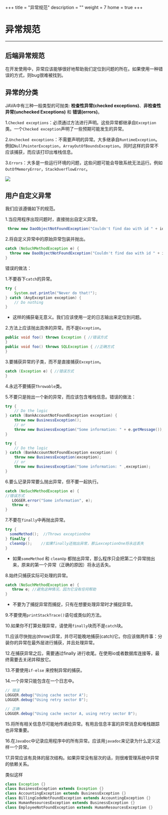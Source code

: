 +++
title = "异常规范"
description = ""
weight = 7
home = true
+++

# 异常规范
---
## 后端异常规范

在开发使用中，异常应该能够很好地帮助我们定位到问题的所在。如果使用一种错误的方式，则bug很难被找到。

## 异常的分类
JAVA中有三种一般类型的可抛类: **检查性异常(checked exceptions)**、**非检查性异常(unchecked Exceptions)** 和 **错误(errors)**。

1.`Checked exceptions`：必须通过方法进行声明。这些异常都继承自`Exception`类。一个`Checked exception`声明了一些预期可能发生的异常。

2.`Unchecked exceptions`：不需要声明的异常。大多继承自`RuntimeException`。例如`NullPointerException`，`ArrayOutOfBoundsException`。同时这样的异常不应该捕获，而应该打印出堆栈信息。

3.`Errors`：大多是一些运行环境的问题，这些问题可能会导致系统无法运行。例如`OutOfMemoryError`，`StackOverflowError`。

![](/docs/practice-specification-reference/development/Developmen-to-micro-services/image/throwable.png)

## 用户自定义异常
我们应该遵循如下的规范。

1.当应用程序出现问题时，直接抛出自定义异常。

```java
 throw new DaoObjectNotFoundException("Couldn't find dao with id " + id);
```

2.将自定义异常中的原始异常包装并抛出。
```java
catch (NoSuchMethodException e) {
  throw new DaoObjectNotFoundException("Couldn't find dao with id " + id, e);
}
```
错误的做法：

1.不要吞下`catch`的异常。

```java
try {
    System.out.println("Never do that!");
} catch (AnyException exception) {
    // Do nothing
}
```
 - 这样的捕获毫无意义。我们应该使用一定的日志输出来定位到问题。

2.方法上应该抛出具体的异常。而不是`Exception`。
```java
public void foo() throws Exception { //错误方式
}
public void foo() throws SQLException { //正确方式
}
```
3.要捕获异常的子类，而不是直接捕获`Exception`。
```java
catch (Exception e) { //错误方式
}
```
4.永远不要捕获`Throwable`类。

5.不要只是抛出一个新的异常，而应该包含堆栈信息。错误的做法：
```java
try {
    // Do the logic
} catch (BankAccountNotFoundException exception) {
    throw new BusinessException();
    // or
    throw new BusinessException("Some information: " + e.getMessage());
}
```
```java
try {
    // Do the logic
} catch (BankAccountNotFoundException exception) {
    throw new BusinessException(exception);
    // or
    throw new BusinessException("Some information: " ,exception);
}
```
6.要么记录异常要么抛出异常，但不要一起执行。
```java
catch (NoSuchMethodException e) {  
//错误方式 
   LOGGER.error("Some information", e);
   throw e;
}
```
7.不要在`finally`中再抛出异常。
```java
try {
  someMethod();  //Throws exceptionOne
} finally {
  cleanUp();    //如果finally还抛出异常，那么exceptionOne将永远丢失
}
```
 - 如果`someMethod` 和 `cleanUp` 都抛出异常，那么程序只会把第二个异常抛出来，原来的第一个异常（正确的原因）将永远丢失。

8.始终只捕获实际可处理的异常。
```java
catch (NoSuchMethodException e) {
   throw e; //避免这种情况，因为它没有任何帮助
}
```
 - 不要为了捕捉异常而捕捉，只有在想要处理异常时才捕捉异常。

9.不要使用`printStackTrace()`语句或类似的方法。

10.如果你不打算处理异常，请使用`finally`块而不是`catch`块。

11.应该尽快抛出(throw)异常，并尽可能晚地捕获(catch)它。你应该做两件事：分装你的异常在最外层进行捕获，并且处理异常。

12.在捕获异常之后，需要通过finally 进行收尾。在使用io或者数据库连接等，最终需要去关闭并释放它。

13.不要使用`if-else` 来控制异常的捕获。

14.一个异常只能包含在一个日志中。
```java
// 错误
LOGGER.debug("Using cache sector A");
LOGGER.debug("Using retry sector B");

// 正确
LOGGER.debug("Using cache sector A, using retry sector B");
```
15.将所有相关信息尽可能地传递给异常。有用且信息丰富的异常消息和堆栈跟踪也非常重要。

16.在`JavaDoc`中记录应用程序中的所有异常。应该用`javadoc`来记录为什么定义这样一个异常。

17.异常应该有具体的层次结构。如果异常没有层次的话，则很难管理系统中异常的依赖关系。

类似这样
```java
class Exception {}
class BusinessException extends Exception {}
class AccountingException extends BusinessException {}
class BillingCodeNotFoundException extends AccountingException {}
class HumanResourcesException extends BusinessException {}
class EmployeeNotFoundException extends HumanResourcesException {}
```
